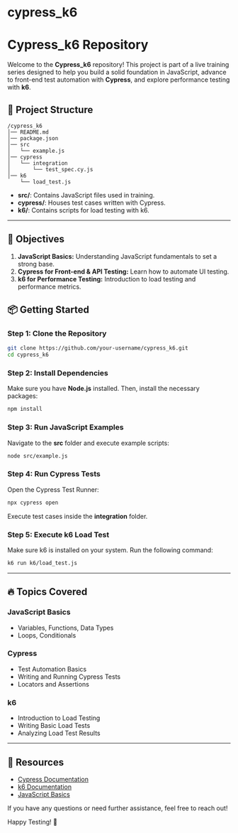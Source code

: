 # cypress_k6

# Cypress_k6 Repository

Welcome to the **Cypress_k6** repository! This project is part of a live training series designed to help you build a solid foundation in JavaScript, advance to front-end test automation with **Cypress**, and explore performance testing with **k6**.

## 📁 Project Structure

```
/cypress_k6
│── README.md
│── package.json
│── src
│   └── example.js
│── cypress
│   └── integration
│       └── test_spec.cy.js
│── k6
    └── load_test.js
```

- **src/**: Contains JavaScript files used in training.
- **cypress/**: Houses test cases written with Cypress.
- **k6/**: Contains scripts for load testing with k6.

---

## 🎯 Objectives

1. **JavaScript Basics:** Understanding JavaScript fundamentals to set a strong base.
2. **Cypress for Front-end & API Testing:** Learn how to automate UI testing.
3. **k6 for Performance Testing:** Introduction to load testing and performance metrics.

## 📦 Getting Started

### Step 1: Clone the Repository
```bash
git clone https://github.com/your-username/cypress_k6.git
cd cypress_k6
```

### Step 2: Install Dependencies
Make sure you have **Node.js** installed. Then, install the necessary packages:
```bash
npm install
```

### Step 3: Run JavaScript Examples
Navigate to the **src** folder and execute example scripts:
```bash
node src/example.js
```

### Step 4: Run Cypress Tests
Open the Cypress Test Runner:
```bash
npx cypress open
```
Execute test cases inside the **integration** folder.

### Step 5: Execute k6 Load Test
Make sure k6 is installed on your system. Run the following command:
```bash
k6 run k6/load_test.js
```

---

## 🔥 Topics Covered

### JavaScript Basics
- Variables, Functions, Data Types
- Loops, Conditionals


### Cypress
- Test Automation Basics
- Writing and Running Cypress Tests
- Locators and Assertions

### k6
- Introduction to Load Testing
- Writing Basic Load Tests
- Analyzing Load Test Results

---

## 🔗 Resources
- [Cypress Documentation](https://docs.cypress.io)
- [k6 Documentation](https://k6.io/docs/)
- [JavaScript Basics](https://developer.mozilla.org/en-US/docs/Web/JavaScript/Guide)

If you have any questions or need further assistance, feel free to reach out!

Happy Testing! 🚀


